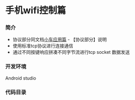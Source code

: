 # 手机wifi控制篇

### 简介

- 协议部分同文档[小车应用篇](app_code_part.md#协议部分) - 【协议部分】说明
- 使用标准tcp协议进行连接通信
- 通过不同按键响应拼凑不同字节流进行tcp socket 数据发送



### 开发环境

Android studio



### 代码目录

